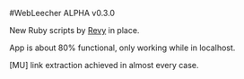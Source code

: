 #WebLeecher ALPHA v0.3.0

New Ruby scripts by [Revy](mailto:revy@lethalia.net) in place.

App is about 80% functional, only working while in localhost.

[MU] link extraction achieved in almost every case.
